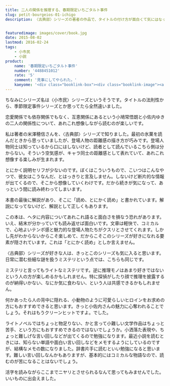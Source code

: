 ```yaml
---
title: 二人の関係を推理する、春期限定いちごタルト事件
slug: petit-bourgeios-01-ichigo
description: 〈古典部〉シリーズの著者の作品で、タイトルの付け方が面白くて気にはなっていました。恋愛関係にも依存関係にもないが、互恵関係である二人の関係とは一体何なのか。ミステリという堅苦しさが微塵にも感じられないコミカルで面白い作品です。


featuredimage: images/cover/book.jpg
date: 2015-08-02
lastmod: 2016-02-24
tags: 
    - 小市民
    - 小説
product:
    name: '春期限定いちごタルト事件'
    number: '4488451012'
    rate: '5'
    comment: '見事にしてやられた。'
    kaeyome: '<div class="booklink-box"><div class="booklink-image"><a href="http://www.amazon.co.jp/exec/obidos/asin/4488451012/illusionspace-22/" target="_blank" ><img src="https://ecx.images-amazon.com/images/I/61EH68EB3AL._SL160_.jpg" style="border: none;" /></a></div><div class="booklink-info"><div class="booklink-name"><a href="http://www.amazon.co.jp/exec/obidos/asin/4488451012/illusionspace-22/" target="_blank" >春期限定いちごタルト事件 (創元推理文庫)</a><div class="booklink-powered-date">posted with <a href="http://yomereba.com" rel="nofollow" target="_blank">ヨメレバ</a></div></div><div class="booklink-detail">米澤 穂信 東京創元社 2004-12-18    </div><div class="booklink-link2"><div class="shoplinkamazon"><a href="http://www.amazon.co.jp/exec/obidos/asin/4488451012/illusionspace-22/" target="_blank" >Amazon</a></div><div class="shoplinkkindle"><a href="http://www.amazon.co.jp/exec/obidos/ASIN/B007RI8CK8/illusionspace-22/" target="_blank" >Kindle</a></div><div class="shoplinkrakuten"><a href="http://hb.afl.rakuten.co.jp/hgc/11acbc01.369b1bf6.11acbc02.cabf9fe9/?pc=http%3A%2F%2Fbooks.rakuten.co.jp%2Frb%2F1744494%2F%3Fscid%3Daf_ich_link_urltxt%26m%3Dhttp%3A%2F%2Fm.rakuten.co.jp%2Fev%2Fbook%2F" target="_blank" >楽天ブックス</a></div>                  	  <div class="shoplinkkino"><a href="http://ck.jp.ap.valuecommerce.com/servlet/referral?sid=3085416&pid=882196163&vc_url=http%3A%2F%2Fwww.kinokuniya.co.jp%2Ff%2Fdsg-01-9784488451011" target="_blank" >紀伊國屋書店<img src="https://ad.jp.ap.valuecommerce.com/servlet/gifbanner?sid=3085416&pid=882196163" height="1" width="1" border="0"></a></div>	  	  	</div></div><div class="booklink-footer"></div></div>'
---
```


ちなみにシリーズ名は〈小市民〉シリーズというそうです。タイトルの法則性から、季節限定事件シリーズとか思ってたら全然違いました。

恋愛関係でも依存関係でもなく、互恵関係にあるという小鳩常悟朗と小佐内ゆきの二人の関係性について、あれこれ想像しながら読むのが楽しいです。

私は著者の米澤穂信さんを、〈古典部〉シリーズで知りました。最初の氷菓を読んだときから思っていましたが、登場人物の距離感の描き方が巧みです。登場人物同士は知っているから口にはしないけど、読者として読んでいるこちら側は分からない。そういう空気感が、キャラ同士の距離感として表れていて、あれこれ想像する楽しみが生まれます。

とにかく説明セリフが少ないのです。ぼくはこういうもので、こいつはこんなやつで、彼女はこうなんだ、とはっきりと言及しません。しないけど断片的な情報が出てくるので、そこから想像していくわけです。だから続きが気になって、あっという間に読み終わってしまいます。

本書の最後に解説があり、そこに「読め、とにかく読め」と書かれています。解説になってないけど、解説として正しくもあります。

この本は、ヘタに内容についてあれこれ語ると面白さを損なう恐れがあります。いえ、結末が分かっていても読み返せば面白いです。文章は軽快で、コミカルで、心地よいテンポ感と魅力的な登場人物たちがクスリとさせてくれます。しかし先がわからないからこそ楽しめて、だからこそこのシリーズが好きになれる要素が隠されています。これは「とにかく読め」としか言えません。

〈古典部〉シリーズが好きな人は、きっとこのシリーズも気に入ると思います。日常に潜む些細な謎を扱うミステリという点では、こちらも同じです。

ミステリと言ってもライトなミステリです。逆に推理モノはあまり好きではないという人の方が楽しめるかもしれません。特に探偵がしたり顔で推理を披露するのが納得いかない、なにか気に食わない、という人は共感できるかもしれません。

何かあったら人の背中に隠れる、小動物のように可愛らしいヒロインをお求めの方にもおすすめできると思います。きっと小佐内さんの魅力に心奪われることでしょう。それはもうクリーンヒットですよ。でした。

ライトノベルではちょっと物足りない、かと言って小難しい文学作品はちょっと苦手、という方にもおすすめできるのではないでしょうか。小洒落た表現や、ちょっと難しげな言い回しなどが出てくるので勉強になります。最近小説を読むときには、知らない単語や面白い言い回しなどをメモするようにしているのですが、結構なメモの数になりました。辞書片手に読むといい勉強になると思います。難しい言い回しなんかもありますが、基本的にはコミカルな物語なので、読むのが苦になることはないでしょう。

活字を読みながらここまでニヤリとさせられるなんて思ってもみませんでした。いいものに出会えました。


  